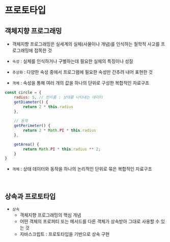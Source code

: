# 프로토타입

## 객체지향 프로그래밍

- 객체지향 프로그래밍은 실세계의 실체(사물이나 개념)를 인식하는 철학적 사고를 프로그래밍에 접목한 것
- `속성` : 실체를 인식하거나 구별하는데 필요한 실체의 특징이나 성질
- `추상화` : 다양한 속성 중에서 프로그램에 필요한 속성만 간추려 내어 표현한 것

- `객체` : 속성을 통해 여러 개의 값을 하나의 단위로 구성한 복합적인 자료구조

```javascript
const circle = {
    radius: 5, // 반지름 : 상태를 나타내는 데이터
    getDiameter() {
        return 2 * this.radius
    },
    
    // 동작
    getPerimeter() {
        return 2 * Math.PI * this.radius
    },

    getArea() {
        return Math.PI * this.radius ** 2;
    }
}
```
- `객체` : 상태 데이터와 동작을 하나의 논리적인 단위로 묶은 복합적인 자료구조

<br>

## 상속과 프로토타입
- `상속`
    - 객체지향 프로그래밍의 핵심 개념
    - 어떤 객체의 프로퍼티 또는 메서드를 다른 객체가 상속받아 그대로 사용할 수 있는 것
    - 자바스크립트 : 프로토타입을 기반으로 상속 구현

